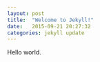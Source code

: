 ```yaml
---
layout: post
title:  "Welcome to Jekyll!"
date:   2015-09-21 20:27:32
categories: jekyll update
---
```


Hello world.